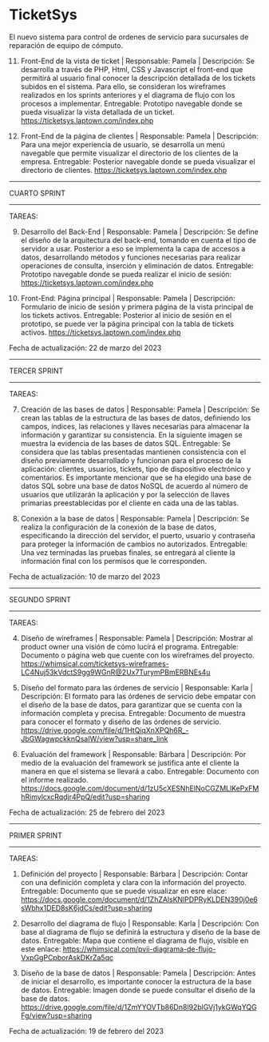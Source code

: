 # TicketSys
El nuevo sistema para control de ordenes de servicio para sucursales de reparación de equipo de cómputo.

11. Front-End de la vista de ticket | Responsable: Pamela | Descripción: Se desarrolla a través de PHP, Html, CSS y Javascript el front-end que permitirá al usuario final conocer la descripción detallada de los tickets subidos en el sistema. Para ello, se consideran los wireframes realizados en los sprints anteriores y el diagrama de flujo con los procesos a implementar.
  Entregable: Prototipo navegable donde se pueda visualizar la vista detallada de un ticket.
  https://ticketsys.laptown.com/index.php

10. Front-End de la página de clientes | Responsable: Pamela | Descripción: Para una mejor experiencia de usuario, se desarrolla un menú navegable que permite visualizar el directorio de los clientes de la empresa.
  Entregable: Posterior navegable donde se pueda visualizar el directorio de clientes.
  https://ticketsys.laptown.com/index.php

********** ********** **********
CUARTO SPRINT
********** ********** **********

TAREAS:

09. Desarrollo del Back-End | Responsable: Pamela | Descripción: Se define el diseño de la arquitectura del back-end, tomando en cuenta el tipo de servidor a usar. Posterior a eso se implementa la capa de accesos a datos, desarrollando métodos y funciones necesarias para realizar operaciones de consulta, inserción y eliminación de datos.
   Entregable: Prototipo navegable donde se pueda realizar el inicio de sesión:
   https://ticketsys.laptown.com/index.php

10. Front-End: Página principal | Responsable: Pamela | Descripción: Formulario de inicio de sesión y primera página de la vista principal de los tickets activos.
   Entregable: Posterior al inicio de sesión en el prototipo, se puede ver la página principal con la tabla de tickets activos.
   https://ticketsys.laptown.com/index.php

Fecha de actualización: 22 de marzo del 2023

********** ********** **********
TERCER SPRINT
********** ********** **********

TAREAS:

07. Creación de las bases de datos | Responsable: Pamela | Descripción: Se crean las tablas de la estructura de las bases de datos, definiendo los campos, índices,  las relaciones y llaves necesarias para almacenar la información y garantizar su consistencia. En la siguiente imagen se muestra la evidencia de las bases de datos SQL.
   Entregable: Se considera que las tablas presentadas mantienen consistencia con el diseño previamente desarrollado y funcionan para el proceso de la aplicación: clientes, usuarios, tickets, tipo de dispositivo electrónico y comentarios. Es importante mencionar que se ha elegido una base de datos SQL sobre una base de datos NoSQL de acuerdo al número de usuarios que utilizarán la aplicación y por la selección de llaves primarias preestablecidas por el cliente en cada una de las tablas.

08. Conexión a la base de datos | Responsable: Pamela | Descripción: Se realiza la configuración de la conexión de la base de datos, especificando la dirección del servidor, el puerto, usuario y contraseña para proteger la información de cambios no autorizados.
   Entregable: Una vez terminadas las pruebas finales, se entregará al cliente la información  final con los permisos que le corresponden.

Fecha de actualización: 10 de marzo del 2023

********* ********** **********
SEGUNDO SPRINT
********** ********** **********

TAREAS:

04. Diseño de wireframes | Responsable: Pamela | Descripción: Mostrar al product owner una visión de cómo lucirá el programa.
   Entregable: Documento o página web que cuente con los wireframes del proyecto.
      https://whimsical.com/ticketsys-wireframes-LC4Nuj53kVdctS9gg9WGnR@2Ux7TurymPBmERBNEs4u

05. Diseño del formato para las órdenes de servicio | Responsable: Karla | Descripción: El formato para las órdenes de servicio debe empatar con el diseño de la base de datos, para garantizar que se cuenta con la información completa y precisa.
   Entregable: Documento de muestra para conocer el formato y diseño de las órdenes de servicio.
      https://drive.google.com/file/d/1HtQiqXnXPQh6R_-JbGWagwpckknQsaIW/view?usp=share_link

06. Evaluación del framework | Responsable: Bárbara | Descripción: Por medio de la evaluación del framework se justifica ante el cliente la manera en que el sistema se llevará a cabo.
   Entregable: Documento con el informe realizado.
      https://docs.google.com/document/d/1zU5cXESNhElNoCGZMLlKePxFMhRimylcxcRqdjr4PpQ/edit?usp=sharing

Fecha de actualización: 25 de febrero del 2023

********** ********** **********
PRIMER SPRINT
********** ********** **********

TAREAS:

01. Definición del proyecto | Responsable: Bárbara | Descripción: Contar con una definición completa y clara con la información del proyecto.
   Entregable: Documento que se puede visualizar en esre elace:
      https://docs.google.com/document/d/1ZhZAlsKNlPDPRyKLDEN390j0e6sWbhx1DED8sK6jdCs/edit?usp=sharing

02. Desarrollo del diagrama de flujo | Responsable: Karla | Descripción: Con base al diagrama de flujo se definirá la estructura y diseño de la base de datos.
   Entregable: Mapa que contiene el diagrama de flujo, visible en este enlace:
      https://whimsical.com/pvii-diagrama-de-flujo-VxpGgPCpborAskDKrZa5qc

03. Diseño de la base de datos | Responsable: Pamela | Descripción: Antes de iniciar el desarrollo, es importante conocer la estructura de la base de datos.
   Entregable: Imagen donde se puede consultar el diseño de la base de datos.
      https://drive.google.com/file/d/1ZmYYOVTb86Dn8l92blGVj1ykGWqYQGFg/view?usp=sharing

Fecha de actualización: 19 de febrero del 2023
